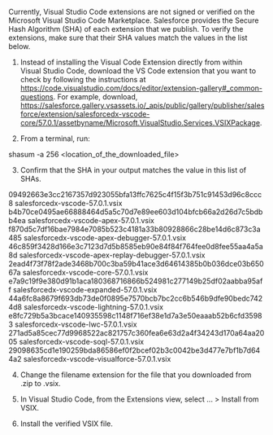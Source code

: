 Currently, Visual Studio Code extensions are not signed or verified on the
Microsoft Visual Studio Code Marketplace. Salesforce provides the Secure Hash
Algorithm (SHA) of each extension that we publish. To verify the extensions,
make sure that their SHA values match the values in the list below.

1. Instead of installing the Visual Code Extension directly from within Visual
   Studio Code, download the VS Code extension that you want to check by
   following the instructions at
   https://code.visualstudio.com/docs/editor/extension-gallery#_common-questions.
   For example, download,
   https://salesforce.gallery.vsassets.io/_apis/public/gallery/publisher/salesforce/extension/salesforcedx-vscode-core/57.0.1/assetbyname/Microsoft.VisualStudio.Services.VSIXPackage.

2. From a terminal, run:

shasum -a 256 <location_of_the_downloaded_file>

3. Confirm that the SHA in your output matches the value in this list of SHAs.

09492663e3cc2167357d923055bfa13ffc7625c4f15f3b751c91453d96c8ccc8  salesforcedx-vscode-57.0.1.vsix
b4b70ce0495ae66888464d5a5c70d7e89ee603d104bfcb66a2d26d7c5bdbb4ea  salesforcedx-vscode-apex-57.0.1.vsix
f870d5c7df16bae7984e7085b523c4181a33b80928866c28be14d6c873c3a485  salesforcedx-vscode-apex-debugger-57.0.1.vsix
46c859f3428d166e3c7123d7d5b8585eb90e84f84f764fee0d8fee55aa4a5a8d  salesforcedx-vscode-apex-replay-debugger-57.0.1.vsix
2ead4f73f78f2ade3468b700c3ba59b41ace3d64614385b0b036dce03b65067a  salesforcedx-vscode-core-57.0.1.vsix
e7a9c19f9e380d91b1aca180368716866b524981c277149b25df02aabba95aff  salesforcedx-vscode-expanded-57.0.1.vsix
44a6fc8a8679f693db73de0f0895e7570bcb7bc2cc6b546b9dfe90bedc7424d8  salesforcedx-vscode-lightning-57.0.1.vsix
e8fc729b5a3bcace140935598c1148f716ef38e1d7a3e50eaaab52b6cfd35983  salesforcedx-vscode-lwc-57.0.1.vsix
271ad5a85cec77d9968522ac821757c360fea6e63d2a4f34243d170a64aa2005  salesforcedx-vscode-soql-57.0.1.vsix
29098635cd1e190259bda86586ef0f2bcef02b3c0042be3d477e7bf1b7d644a2  salesforcedx-vscode-visualforce-57.0.1.vsix


4. Change the filename extension for the file that you downloaded from .zip to
.vsix.

5. In Visual Studio Code, from the Extensions view, select ... > Install from
VSIX.

6. Install the verified VSIX file.

